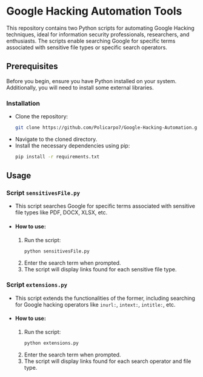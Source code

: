 # Google Hacking Automation Tools

This repository contains two Python scripts for automating Google Hacking techniques, ideal for information security professionals, researchers, and enthusiasts. The scripts enable searching Google for specific terms associated with sensitive file types or specific search operators.

## Prerequisites

Before you begin, ensure you have Python installed on your system. Additionally, you will need to install some external libraries.

### Installation

- Clone the repository:
    ```bash
    git clone https://github.com/Policarpo7/Google-Hacking-Automation.git
    ```
- Navigate to the cloned directory.
- Install the necessary dependencies using pip:
    ```bash
    pip install -r requirements.txt
    ```

## Usage

### Script `sensitivesFile.py`

- This script searches Google for specific terms associated with sensitive file types like PDF, DOCX, XLSX, etc.
- #### How to use:
    1. Run the script:
        ```bash
        python sensitivesFile.py
        ```
    2. Enter the search term when prompted.
    3. The script will display links found for each sensitive file type.

### Script `extensions.py`

- This script extends the functionalities of the former, including searching for Google hacking operators like `inurl:`, `intext:`, `intitle:`, etc.
- #### How to use:
    1. Run the script:
        ```bash
        python extensions.py
        ```
    2. Enter the search term when prompted.
    3. The script will display links found for each search operator and file type.

